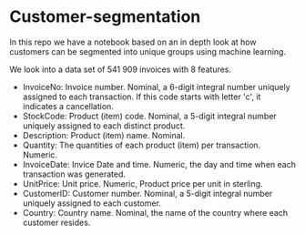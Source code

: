 # Customer-segmentation
In this repo we have a notebook based on an in depth look at how customers can be segmented into unique groups using machine learning.  

We look into a data set of 541 909 invoices with 8 features.
  - InvoiceNo: Invoice number. Nominal, a 6-digit integral number uniquely assigned to each transaction. If this code starts with letter 'c', it indicates a cancellation.
  - StockCode: Product (item) code. Nominal, a 5-digit integral number uniquely assigned to each distinct product.
  - Description: Product (item) name. Nominal.
  - Quantity: The quantities of each product (item) per transaction. Numeric.
  - InvoiceDate: Invice Date and time. Numeric, the day and time when each transaction was generated.
  - UnitPrice: Unit price. Numeric, Product price per unit in sterling.
  - CustomerID: Customer number. Nominal, a 5-digit integral number uniquely assigned to each customer.
  - Country: Country name. Nominal, the name of the country where each customer resides.
